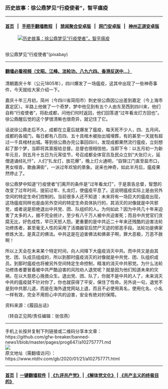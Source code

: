 ### 历史故事：徐公鼎梦见“行疫使者”，智平瘟疫
------------------------

#### [首页](https://github.com/gfw-breaker/banned-news1/blob/master/README.md) &nbsp;&nbsp;|&nbsp;&nbsp; [手把手翻墙教程](https://github.com/gfw-breaker/guides/wiki) &nbsp;&nbsp;|&nbsp;&nbsp; [禁闻聚合安卓版](https://github.com/gfw-breaker/bn-android) &nbsp;&nbsp;|&nbsp;&nbsp; [网门安卓版](https://github.com/oGate2/oGate) &nbsp;&nbsp;|&nbsp;&nbsp; [神州正道安卓版](https://github.com/SzzdOgate/update) 



<div><div class="featured_image">
 <a href="https://i.ntdtv.com/assets/uploads/2020/01/2019-11-29_142438.jpg" target="_blank">
  <figure>
   <img alt="历史故事：徐公鼎梦见“行疫使者”，智平瘟疫" src="https://i.ntdtv.com/assets/uploads/2020/01/2019-11-29_142438-800x450.jpg"/>
  </figure><br/>
 </a>
 <span class="caption">
  徐公鼎梦见“行疫使者”(pixabay)
 </span>
</div>
</div><hr/>

#### [翻墙必看视频（文昭、江峰、法轮功、八九六四、香港反送中...）](http://167.172.214.107/home.html)

<div><div class="post_content" itemprop="articleBody">
 <p>
  ﻿清朝嘉庆十年（公元1805年），四川爆发了一场瘟疫，这其中出现了一些神奇事件，今天就给大家介绍一下。
 </p>
 <p>
  嘉庆十年三月初，简州（今四川省简阳市）刺史徐公鼎因公出差到嘉定（今上海市嘉定区）。半路上他做了一个奇梦，梦中他见到有五个人由东至西到四川来，他们自称“行疫使者”，将赴成都，问他们何时返回，他们回答道“过年看龙灯方回也”。徐公鼎醒后觉的这个梦很清晰也很奇异，就记住了它。
 </p>
 <p>
  话说徐公鼎走后不久，成都在立夏后就爆发了瘟疫，每天死不少人，四、五月间，成都的各城门，每日都有八百四、五十具棺木被抬出城埋葬，有的甚至一天就有超过一千具棺材出城。等到徐公鼎办完公事回四川，发现成都果然流行瘟疫，立刻想起了那个梦，当即将其禀报给总督。总督也很相信他，当即下令：以五月初一为新年元旦，则五月十五日为元宵佳节，号召成都全体官员及民众立刻“大张灯火，延僧道诵经礼忏”，人们“扎龙灯，放花爆”，晚上灯火通明，“自锦江门直至盐市口，男女喧沓，歌曲满街”，一派过年欢愉的景象。说来也神奇，如此半月后，瘟疫果然停止了。
 </p>
 <p>
  徐公鼎梦中知道“行疫使者”们离开的条件是“过年看龙灯”，于是禀告总督，智慧的改变了过年时间，提前过年、扎龙灯，使瘟疫平息了。这说明瘟疫实际上是由另外空间的特定生命们控制的。当前很多人还不知道：未来将有一场巨大的瘟疫出现，这场瘟疫同样也是由另外空间的特定生命具体执行的，其消灭的对像就是中共邪党，或者说是拒绝退出中共党、团、队组织的人。为何如此？因为中共几十年来迫害了太多的人，据不完全统计，至少有八千万人被中共迫害死；而且中共党官们贪腐无比，好色成性，早已天怒人怨。更重要的是中共近二十年来还残酷的迫害法轮功修炼者，甚至毫无人性的采用了活摘器官后焚尸灭迹的邪恶手段。法轮功是佛家修炼大法，是真正的佛法。中共这是在迫害佛法和佛弟子啊，罪大恶极，万恶不赦啊！
 </p>
 <p>
  所以上天会在未来某个特定时间，向人间降下大瘟疫消灭中共。而中共又是由其党、团、队成员组成的，所以到那时瘟疫消灭的对像就是中共党、团、队组织成员。到那时瘟疫也将被另外空间特定生命控制，精准的消灭中共邪党。为什么法轮功修炼者要冒着被中共严酷迫害的风险劝人退党呢？就是因为他们知道未来的灾祸，在以大慈悲心挽救众生。退出党、团、队了，你就不是中共的人了，未来消灭中共的瘟疫就不针对你了，你也就获得了平安，保住了性命。另外说一句，退党不是到中共那儿退，而是在海外退党网站上退，而且不必使用真名，使用化名、小名一样有效，完全不用担心中共的迫害，安全有绝对的保障。
 </p>
 <p>
  资料来源：《履园丛话》
 </p>
 <p>
  （转自正见网/责任编辑：张信燕）
 </p>
 <div class="single_ad">
 </div>
</div>
</div>
<hr/>
手机上长按并复制下列链接或二维码分享本文章：<br/>
https://github.com/gfw-breaker/banned-news1/blob/master/pages/prog647/a102757771.md <br/>
<a href='https://github.com/gfw-breaker/banned-news1/blob/master/pages/prog647/a102757771.md'><img src='https://github.com/gfw-breaker/banned-news1/blob/master/pages/prog647/a102757771.md.png'/></a> <br/>
原文地址（需翻墙访问）：https://www.ntdtv.com/gb/2020/01/21/a102757771.html


------------------------
#### [首页](https://github.com/gfw-breaker/banned-news1/blob/master/README.md) &nbsp;|&nbsp; [一键翻墙软件](https://github.com/gfw-breaker/nogfw/blob/master/README.md) &nbsp;| [《九评共产党》](https://github.com/gfw-breaker/9ping.md/blob/master/README.md#九评之一评共产党是什么) | [《解体党文化》](https://github.com/gfw-breaker/jtdwh.md/blob/master/README.md) | [《共产主义的终极目的》](https://github.com/gfw-breaker/gczydzjmd.md/blob/master/README.md)


<img src='http://gfw-breaker.win/banned-news/pages/prog647/a102757771.md' width='0px' height='0px'/>